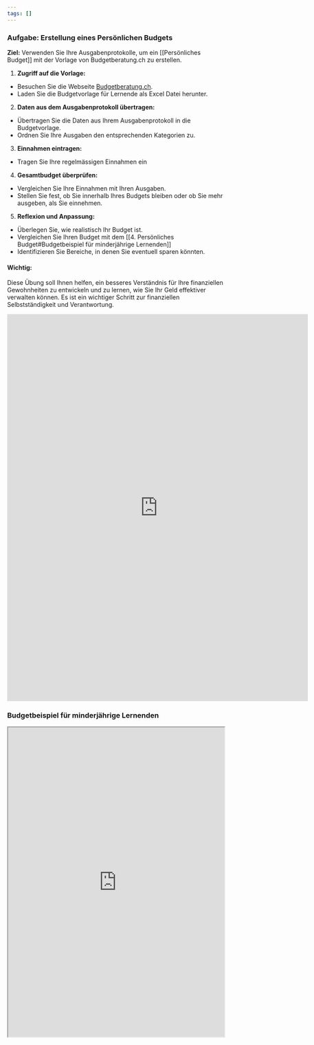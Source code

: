 ```yaml
---
tags: []
---
```

### Aufgabe: Erstellung eines Persönlichen Budgets

**Ziel:** Verwenden Sie Ihre Ausgabenprotokolle, um ein [[Persönliches Budget]] mit der Vorlage von Budgetberatung.ch zu erstellen.

1. **Zugriff auf die Vorlage:**
- Besuchen Sie die Webseite [Budgetberatung.ch](https://budgetberatung.ch/vorlagen).
- Laden Sie die Budgetvorlage für Lernende als Excel Datei herunter.

2. **Daten aus dem Ausgabenprotokoll übertragen:**
- Übertragen Sie die Daten aus Ihrem Ausgabenprotokoll in die Budgetvorlage.
- Ordnen Sie Ihre Ausgaben den entsprechenden Kategorien zu.

3. **Einnahmen eintragen:**
- Tragen Sie Ihre regelmässigen Einnahmen ein

4. **Gesamtbudget überprüfen:**
- Vergleichen Sie Ihre Einnahmen mit Ihren Ausgaben.
- Stellen Sie fest, ob Sie innerhalb Ihres Budgets bleiben oder ob Sie mehr ausgeben, als Sie einnehmen.

5. **Reflexion und Anpassung:**
- Überlegen Sie, wie realistisch Ihr Budget ist.
- Vergleichen Sie Ihren Budget mit dem [[4. Persönliches Budget#Budgetbeispiel für minderjährige Lernenden]]
- Identifizieren Sie Bereiche, in denen Sie eventuell sparen könnten.
#### Wichtig:

Diese Übung soll Ihnen helfen, ein besseres Verständnis für Ihre finanziellen Gewohnheiten zu entwickeln und zu lernen, wie Sie Ihr Geld effektiver verwalten können. Es ist ein wichtiger Schritt zur finanziellen Selbstständigkeit und Verantwortung.

<iframe width="700" height="900" frameborder="0" scrolling="no" src="https://view.officeapps.live.com/op/embed.aspx?src=https%3A%2F%2Fbudgetberatung%2Ech%3A443%2Ffileadmin%2Fbudgetberatung%2Ech%2FDownloads%2FDE%2FVorlagen%2FBudgetvorlage%5FLernende%5F2023%2Exlsx&wdAllowInteractivity=False&Item=Lernende!Druckbereich&wdHideGridlines=True&wdDownloadButton=True&wdInConfigurator=True&wdInConfigurator=True"></iframe>

### Budgetbeispiel für minderjährige Lernenden
<iframe src="https://drive.google.com/file/d/16WclR-mxD_Of3D8lHfw7zEhD1NQ9LTEU/preview" width="100%" height="720" allow="autoplay"></iframe>

